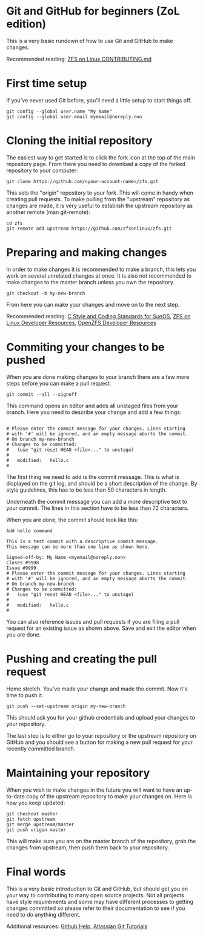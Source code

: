 # Git and GitHub for beginners (ZoL edition)

This is a very basic rundown of how to use Git and GitHub to make changes.

Recommended reading: [ZFS on Linux CONTRIBUTING.md](https://github.com/zfsonlinux/zfs/blob/master/.github/CONTRIBUTING.md)

# First time setup

If you've never used Git before, you'll need a little setup to start things off.

```
git config --global user.name "My Name"
git config --global user.email myemail@noreply.non
```

# Cloning the initial repository

The easiest way to get started is to click the fork icon at the top of the main repository page.  From there you need to download a copy of the forked repository to your computer:

```
git clone https://github.com/<your-account-name>/zfs.git
```

This sets the "origin" repository to your fork. This will come in handy 
when creating pull requests. To make pulling from the "upstream" repository
as changes are made, it is very useful to establish the upstream repository
as another remote (man git-remote):

```
cd zfs
git remote add upstream https://github.com/zfsonlinux/zfs.git
```

# Preparing and making changes

In order to make changes it is recommended to make a branch, this lets you work on several unrelated changes at once.  It is also not recommended to make changes to the master branch unless you own the repository.

```
git checkout -b my-new-branch
```

From here you can make your changes and move on to the next step.

Recommended reading: [C Style and Coding Standards for SunOS](https://www.cis.upenn.edu/~lee/06cse480/data/cstyle.ms.pdf), [ZFS on Linux Developer Resources](https://github.com/zfsonlinux/zfs/wiki/Developer-Resources), [OpenZFS Developer Resources](http://open-zfs.org/wiki/Developer_resources)

# Commiting your changes to be pushed

When you are done making changes to your branch there are a few more steps before you can make a pull request.

```
git commit --all --signoff
```

This command opens an editor and adds all unstaged files from your branch.  Here you need to describe your change and add a few things:

```

# Please enter the commit message for your changes. Lines starting
# with '#' will be ignored, and an empty message aborts the commit.
# On branch my-new-branch
# Changes to be committed:
#   (use "git reset HEAD <file>..." to unstage)
#
#   modified:   hello.c
#
```

The first thing we need to add is the commit message.  This is what is displayed on the git log, and should be a short description of the change.  By style guidelines, this has to be less than 50 characters in length.

Underneath the commit message you can add a more descriptive text to your commit.  The lines in this section have to be less than 72 characters.

When you are done, the commit should look like this:

```
Add hello command

This is a test commit with a descriptive commit message.
This message can be more than one line as shown here.

Signed-off-by: My Name <myemail@noreply.non>
Closes #9998
Issue #9999
# Please enter the commit message for your changes. Lines starting
# with '#' will be ignored, and an empty message aborts the commit.
# On branch my-new-branch
# Changes to be committed:
#   (use "git reset HEAD <file>..." to unstage)
#
#   modified:   hello.c
#
```

You can also reference issues and pull requests if you are filing a pull request for an existing issue as shown above.  Save and exit the editor when you are done.

# Pushing and creating the pull request

Home stretch.  You've made your change and made the commit.  Now it's time to push it.

```
git push --set-upstream origin my-new-branch
```

This should ask you for your github credentials and upload your changes to your repository.

The last step is to either go to your repository or the upstream repository on GitHub and you should see a button for making a new pull request for your recently committed branch.

# Maintaining your repository

When you wish to make changes in the future you will want to have an up-to-date copy of the upstream repository to make your changes on.  Here is how you keep updated:

```
git checkout master
git fetch upstream
git merge upstream/master
git push origin master
```

This will make sure you are on the master branch of the repository, grab the changes from upstream, then push them back to your repository.

# Final words

This is a very basic introduction to Git and GitHub, but should get you on your way to contributing to many open source projects.  Not all projects have style requirements and some may have different processes to getting changes committed so please refer to their documentation to see if you need to do anything different.

Additional resources: [Github Help](https://help.github.com/), [Atlassian Git Tutorials](https://www.atlassian.com/git/tutorials)